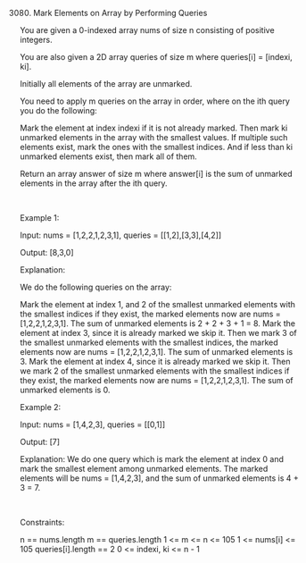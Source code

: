 3080. Mark Elements on Array by Performing Queries

You are given a 0-indexed array nums of size n consisting of positive integers.

You are also given a 2D array queries of size m where queries[i] = [indexi, ki].

Initially all elements of the array are unmarked.

You need to apply m queries on the array in order, where on the ith query you do the following:

Mark the element at index indexi if it is not already marked.
Then mark ki unmarked elements in the array with the smallest values. If multiple such elements exist, mark the ones with the smallest indices. And if less than ki unmarked elements exist, then mark all of them.

Return an array answer of size m where answer[i] is the sum of unmarked elements in the array after the ith query.

 

Example 1:

Input: nums = [1,2,2,1,2,3,1], queries = [[1,2],[3,3],[4,2]]

Output: [8,3,0]

Explanation:

We do the following queries on the array:

Mark the element at index 1, and 2 of the smallest unmarked elements with the smallest indices if they exist, the marked elements now are nums = [1,2,2,1,2,3,1]. The sum of unmarked elements is 2 + 2 + 3 + 1 = 8.
Mark the element at index 3, since it is already marked we skip it. Then we mark 3 of the smallest unmarked elements with the smallest indices, the marked elements now are nums = [1,2,2,1,2,3,1]. The sum of unmarked elements is 3.
Mark the element at index 4, since it is already marked we skip it. Then we mark 2 of the smallest unmarked elements with the smallest indices if they exist, the marked elements now are nums = [1,2,2,1,2,3,1]. The sum of unmarked elements is 0.

Example 2:

Input: nums = [1,4,2,3], queries = [[0,1]]

Output: [7]

Explanation: We do one query which is mark the element at index 0 and mark the smallest element among unmarked elements. The marked elements will be nums = [1,4,2,3], and the sum of unmarked elements is 4 + 3 = 7.

 

Constraints:

n == nums.length
m == queries.length
1 <= m <= n <= 105
1 <= nums[i] <= 105
queries[i].length == 2
0 <= indexi, ki <= n - 1
